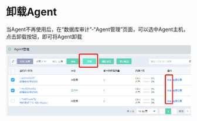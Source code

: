 
# 卸载Agent

当Agent不再使用后，在“数据库审计”-“Agent管理”页面，可以选中Agent主机，点击卸载按钮，即可将Agent卸载

![卸载Agent](/image/Database-Audit/卸载Agent.png)
